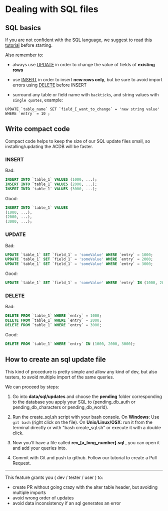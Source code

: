 # Dealing with SQL files

## SQL basics

If you are not confident with the SQL language, we suggest to read [this tutorial](http://www.w3schools.com/sql/default.asp) before starting.

Also remember to:

- always use [UPDATE](http://www.w3schools.com/sql/sql_update.asp) in order to change the value of fields of **existing rows**

- use [INSERT](http://www.w3schools.com/sql/sql_insert.asp) in order to insert **new rows only**, but be sure to avoid import errors using [DELETE](http://www.w3schools.com/sql/sql_delete.asp) before INSERT

- surround any table or field name with `backticks`, and string values with `single quotes`, example:

``UPDATE `table_name` SET `field_I_want_to_change` = 'new string value' WHERE `entry` = 10 ;``

## Write compact code

Compact code helps to keep the size of our SQL update files small, so installing/updating the ACDB will be faster.

### INSERT

Bad:

```SQL
INSERT INTO `table_1` VALUES (1000, ...);
INSERT INTO `table_1` VALUES (2000, ...);
INSERT INTO `table_1` VALUES (3000, ...);
```


Good:

```SQL
INSERT INTO `table_1` VALUES
(1000, ...),
(2000, ...),
(3000, ...);
```

### UPDATE

Bad:

```SQL
UPDATE `table_1` SET `field_1` = 'someValue' WHERE `entry` = 1000;
UPDATE `table_1` SET `field_1` = 'someValue' WHERE `entry` = 2000;
UPDATE `table_1` SET `field_1` = 'someValue' WHERE `entry` = 3000;
```

Good:

```SQL
UPDATE `table_1` SET `field_1` = 'someValue' WHERE `entry` IN (1000, 2000, 3000);
```

### DELETE

Bad:

```SQL
DELETE FROM `table_1` WHERE `entry` = 1000;
DELETE FROM `table_1` WHERE `entry` = 2000;
DELETE FROM `table_1` WHERE `entry` = 3000;
```

Good:

```SQL
DELETE FROM `table_1` WHERE `entry` IN (1000, 2000, 3000);
```

## How to create an sql update file

This kind of procedure is pretty simple and allow any kind of dev, but also testers, to avoid multiple import of the same queries.

We can proceed by steps:

1. Go into **data/sql/updates** and choose the **pending** folder corresponding to the database you apply your SQL to (pending_db_auth or pending_db_characters or pending_db_world).

2. Run the create_sql.sh script with your bash console. On **Windows**: Use `git bash` (right click on the file). On **Unix/Linux/OSX**: run it from the terminal directly or with "bash create_sql.sh" or execute it with a double click.

3. Now you'll have a file called **rev_[a_long_number].sql** , you can open it and add your queries into.

4. Commit with Git and push to github. Follow our tutorial to create a Pull Request.


--------
This feature grants you ( dev / tester / user ) to:

- create PR without going crazy with the alter table header, but avoiding multiple imports
- avoid wrong order of updates
- avoid data inconsistency if an sql generates an error
